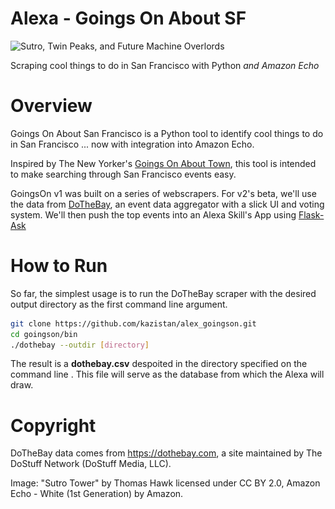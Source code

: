 # Alexa - Goings On About SF

<img src="./img/twin_plus_echo.jpg" crossorigin="https://mountsutro.org/library/sutro/hawk-thomas_sutro-tower-twin-peaks-silhouette.jpg" alt="Sutro, Twin Peaks, and Future Machine Overlords" width=346 height=176>

Scraping cool things to do in San Francisco with Python <i>and Amazon Echo</i>

# Overview

Goings On About San Francisco is a Python tool to identify cool things to do in San Francisco ... now with integration into Amazon Echo.

Inspired by The New Yorker's [Goings On About Town](http://www.newyorker.com/goings-on-about-town), this tool is intended to make searching through San Francisco events easy.

GoingsOn v1 was built on a series of webscrapers. For v2's beta, we'll use the data from [DoTheBay](https://dothebay.com'), an event data aggregator with a slick UI and voting system. We'll then push the top events into an Alexa Skill's App using [Flask-Ask](https://github.com/johnwheeler/flask-ask)

# How to Run

So far, the simplest usage is to run the DoTheBay scraper with the desired output directory as the first command line argument.

```bash
git clone https://github.com/kazistan/alex_goingson.git
cd goingson/bin
./dothebay --outdir [directory]
```

The result is a **dothebay.csv** despoited in the directory specified on the command line <directory>. This file will serve as the database from which the Alexa will draw.

# Copyright

DoTheBay data comes from https://dothebay.com, a site maintained by The DoStuff Network (DoStuff Media, LLC).

Image: "Sutro Tower" by Thomas Hawk licensed under CC BY 2.0, Amazon Echo - White (1st Generation) by Amazon.
